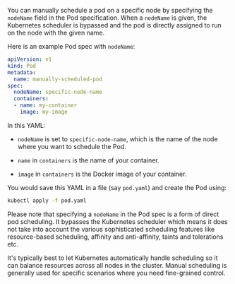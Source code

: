 You can manually schedule a pod on a specific node by specifying the `nodeName` field in the Pod specification. When a `nodeName` is given, the Kubernetes scheduler is bypassed and the pod is directly assigned to run on the node with the given name.

Here is an example Pod spec with `nodeName`:

```yaml
apiVersion: v1
kind: Pod
metadata:
  name: manually-scheduled-pod
spec:
  nodeName: specific-node-name
  containers:
  - name: my-container
    image: my-image
```

In this YAML:

- `nodeName` is set to `specific-node-name`, which is the name of the node where you want to schedule the Pod.

- `name` in `containers` is the name of your container.
  
- `image` in `containers` is the Docker image of your container.

You would save this YAML in a file (say `pod.yaml`) and create the Pod using:

```bash
kubectl apply -f pod.yaml
```

Please note that specifying a `nodeName` in the Pod spec is a form of direct pod scheduling. It bypasses the Kubernetes scheduler which means it does not take into account the various sophisticated scheduling features like resource-based scheduling, affinity and anti-affinity, taints and tolerations etc.

It's typically best to let Kubernetes automatically handle scheduling so it can balance resources across all nodes in the cluster. Manual scheduling is generally used for specific scenarios where you need fine-grained control.

